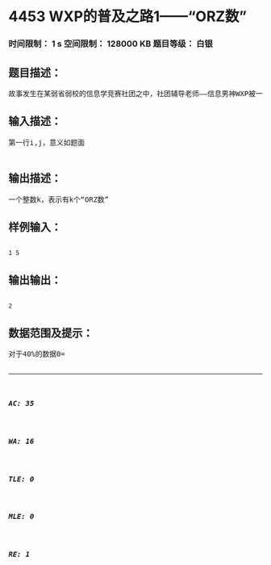 # 4453 WXP的普及之路1——“ORZ数”   
### 时间限制： 1 s     空间限制： 128000 KB     题目等级： 白银  
## 题目描述：  

<pre>
故事发生在某弱省弱校的信息学竞赛社团之中，社团辅导老师——信息男神WXP被一群新入团的孩子嘲讽说他不能AKNOIP。WXP当然不会服气，但是他又懒得秀一手（其实是不会做），于是他请来了信息学竞赛队最弱的你来帮他。    接到任务的你拿到了第一张题目纸，上面写着：对于区间【I,j】，如果存在x1，y1(x1<>y1)使得x1+y1为一个质数且这样组成的质数的组成方法不止一种，则把这个质数称之为“ORZ数”。你的任务：找出有几个“ORZ数”。
</pre>
  
  
## 输入描述：  

<pre>
第一行i,j，意义如题面  

</pre>
  
  
## 输出描述：  

<pre>
一个整数k，表示有k个“ORZ数”
</pre>
  
  
## 样例输入：  

<pre><code>
1 5
</code></pre>
  
  
## 输出输出：  

<pre><code>
2
</code></pre>
  
  
## 数据范围及提示：  

<pre>
对于40%的数据0=<i<j<=100对于100%的数据0=<i<j<=1000  

</pre>
  
  
***  

##### AC: 35  
##### WA: 16  
##### TLE: 0  
##### MLE: 0  
##### RE: 1  
